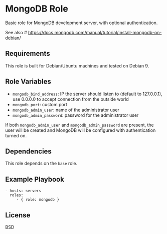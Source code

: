 # MongoDB Role

Basic role for MongoDB development server, with optional authentication.

See also # https://docs.mongodb.com/manual/tutorial/install-mongodb-on-debian/

Requirements
------------

This role is built for Debian/Ubuntu machines and tested on Debian 9.

Role Variables
--------------

 - `mongodb_bind_address`: IP the server should listen to (default to 127.0.0.1), use 0.0.0.0 to accept connection from the outside world
 - `mongodb_port`: custom port
 - `mongodb_admin_user`: name of the administrator user
 - `mongodb_admin_password`: password for the administrator user

If both `mongodb_admin_user` and `mongodb_admin_password` are present, the user will be created and MongoDB will be configured with authentication turned on.

Dependencies
------------

This role depends on the `base` role.

Example Playbook
----------------

    - hosts: servers
      roles:
         - { role: mongodb }

License
-------

BSD
